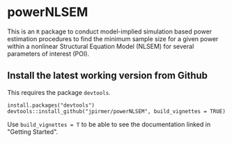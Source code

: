 # powerNLSEM

This is an `R` package to conduct model-implied simulation based power estimation procedures to find the minimum sample size for a given power within a nonlinear Structural Equation Model (NLSEM) for several parameters of interest (POI). 

## Install the latest working version from Github
This requires the package `devtools`.

```{r, eval=FALSE}
install.packages("devtools")
devtools::install_github("jpirmer/powerNLSEM", build_vignettes = TRUE)
```

Use `build_vignettes = T` to be able to see the documentation linked in "Getting Started". 


